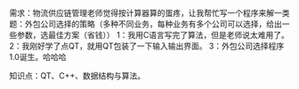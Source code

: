 需求：物流供应链管理老师觉得按计算器算的蛋疼，让我帮忙写一个程序来解一类题：外包公司选择的策略（多种不同业务，每种业务有多个公司可以选择，给出一些参数，选最佳方案（省钱））
1：我用C语言写完了算法，但是老师说太难用了。
2：我刚好学了点QT，就用QT包装了一下输入输出界面。
3：外包公司选择程序1.0诞生。哈哈哈

知识点：QT、C++、数据结构与算法。
